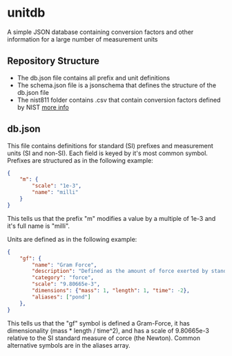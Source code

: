 # unitdb
A simple JSON database containing conversion factors and other information for 
a large number of measurement units

## Repository Structure

* The db.json file contains all prefix and unit definitions
* The schema.json file is a jsonschema that defines the structure of the 
  db.json file
* The nist811 folder contains .csv that contain conversion factors defined by 
  NIST [more info](./nist811/TableInfo.md)

## db.json
This file contains definitions for standard (SI) prefixes and measurement units 
(SI and non-SI). Each field is keyed by it's most common symbol. Prefixes are 
structured as in the following example:

```json
{
    "m": {
        "scale": "1e-3",
        "name": "milli"
    }
}
```

This tells us that the prefix "m" modifies a value by a multiple of 1e-3 and it's
full name is "milli".

Units are defined as in the following example:

```json
{
    "gf": {
        "name": "Gram Force",
        "description": "Defined as the amount of force exerted by standard gravity on a 1 gram mass",
        "category": "force",
        "scale": "9.80665e-3",
        "dimensions": {"mass": 1, "length": 1, "time": -2},
        "aliases": ["pond"]
    },
}
```

This tells us that the "gf" symbol is defined a Gram-Force, it has dimensionality
(mass * length / time^2), and has a scale of 9.80665e-3 relative to the SI
standard measure of corce (the Newton). Common alternative symbols are in the
aliases array.
